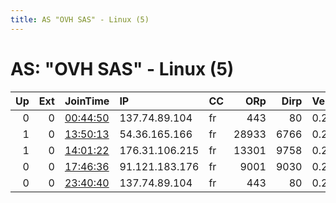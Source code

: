 ```yaml
---
title: AS "OVH SAS" - Linux (5)
---
```


# AS: "OVH SAS" - Linux (5)

|   Up |   Ext | JoinTime                                                                                            | IP             | CC   |   ORp |   Dirp | Version   | Contact   | Nickname            |   eFamMembers |
|-----:|------:|:----------------------------------------------------------------------------------------------------|:---------------|:-----|------:|-------:|:----------|:----------|:--------------------|--------------:|
|    0 |     0 | [00:44:50](https://metrics.torproject.org/rs.html#details/44C69C59D975E40F282E5C5F6F9A400854C1FFED) | 137.74.89.104  | fr   |   443 |     80 | 0.2.9.15  | None      | XOR37H              |             1 |
|    1 |     0 | [13:50:13](https://metrics.torproject.org/rs.html#details/1FDDA035ED00224A04BEB15D9057E2C877F1660B) | 54.36.165.166  | fr   | 28933 |   6766 | 0.2.9.15  | None      | Unnamed             |             1 |
|    1 |     0 | [14:01:22](https://metrics.torproject.org/rs.html#details/249C6EC0127213556CF9B13AB298CDF4CB92E96F) | 176.31.106.215 | fr   | 13301 |   9758 | 0.2.9.15  | None      | Unnamed             |             1 |
|    0 |     0 | [17:46:36](https://metrics.torproject.org/rs.html#details/D3EF7FD7D133DFD4F8D25F48603BD381817B5A41) | 91.121.183.176 | fr   |  9001 |   9030 | 0.2.9.15  | None      | Unnamed             |             1 |
|    0 |     0 | [23:40:40](https://metrics.torproject.org/rs.html#details/A1C94A911A1F0A205ABEAF73F5A195DA9FAB55EB) | 137.74.89.104  | fr   |   443 |     80 | 0.2.9.14  | None      | EZszetydzerferty876 |             1 |
